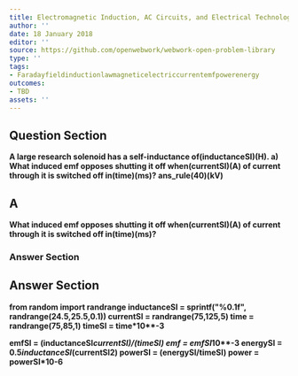```yaml
---
title: Electromagnetic Induction, AC Circuits, and Electrical Technologies - Inductance
author: ''
date: 18 January 2018
editor: ''
source: https://github.com/openwebwork/webwork-open-problem-library
type: ''
tags:
- Faradayfieldinductionlawmagneticelectriccurrentemfpowerenergy
outcomes:
- TBD
assets: ''
---
```


## Question Section 

<b>
A large research solenoid has a self-inductance of(inductanceSI)(H).
a) What induced emf opposes shutting it off when(currentSI)(A) of current through it is switched off in(time)(ms)?
ans_rule(40)(kV)

## A
What induced emf opposes shutting it off when(currentSI)(A) of current through it is switched off in(time)(ms)?
### Answer Section


## Answer Section

from random import randrange
inductanceSI = sprintf("%0.1f", randrange(24.5,25.5,0.1))
currentSI = randrange(75,125,5)
time = randrange(75,85,1)
timeSI = time*10**-3

emfSI = (inductanceSI*currentSI)/(timeSI)
emf = emfSI*10**-3
energySI = 0.5*inductanceSI*(currentSI**2)
powerSI = (energySI/timeSI)
power = powerSI*10**-6